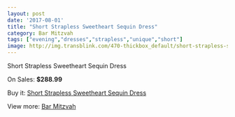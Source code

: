 ```yaml
---
layout: post
date: '2017-08-01'
title: "Short Strapless Sweetheart Sequin Dress"
category: Bar Mitzvah
tags: ["evening","dresses","strapless","unique","short"]
image: http://img.transblink.com/470-thickbox_default/short-strapless-sweetheart-sequin-dress.jpg
---
```

Short Strapless Sweetheart Sequin Dress

On Sales: **$288.99**
<a href="https://www.transblink.com/en/bar-mitzvah/125-short-strapless-sweetheart-sequin-dress.html"><amp-img layout="responsive" width="600" height="600" src="//img.transblink.com/470-thickbox_default/short-strapless-sweetheart-sequin-dress.jpg" alt="Short Strapless Sweetheart Sequin Dress 0" /></a>
<a href="https://www.transblink.com/en/bar-mitzvah/125-short-strapless-sweetheart-sequin-dress.html"><amp-img layout="responsive" width="600" height="600" src="//img.transblink.com/472-thickbox_default/short-strapless-sweetheart-sequin-dress.jpg" alt="Short Strapless Sweetheart Sequin Dress 1" /></a>
<a href="https://www.transblink.com/en/bar-mitzvah/125-short-strapless-sweetheart-sequin-dress.html"><amp-img layout="responsive" width="600" height="600" src="//img.transblink.com/471-thickbox_default/short-strapless-sweetheart-sequin-dress.jpg" alt="Short Strapless Sweetheart Sequin Dress 2" /></a>

Buy it: [Short Strapless Sweetheart Sequin Dress](https://www.transblink.com/en/bar-mitzvah/125-short-strapless-sweetheart-sequin-dress.html "Short Strapless Sweetheart Sequin Dress")

View more: [Bar Mitzvah](https://www.transblink.com/en/2-bar-mitzvah "Bar Mitzvah")